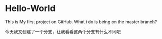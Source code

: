 # Hello-World
This is My first project on GitHub.
What i do is being on the master branch?

今天我又创建了一个分支，让我看看这两个分支有什么不同吧
